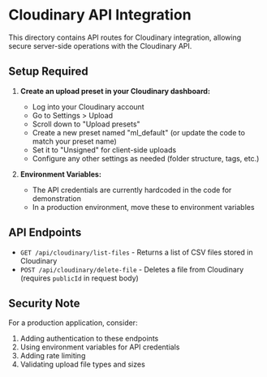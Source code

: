 # Cloudinary API Integration

This directory contains API routes for Cloudinary integration, allowing secure server-side operations with the Cloudinary API.

## Setup Required

1. **Create an upload preset in your Cloudinary dashboard:**
   - Log into your Cloudinary account
   - Go to Settings > Upload
   - Scroll down to "Upload presets"
   - Create a new preset named "ml_default" (or update the code to match your preset name)
   - Set it to "Unsigned" for client-side uploads
   - Configure any other settings as needed (folder structure, tags, etc.)

2. **Environment Variables:**
   - The API credentials are currently hardcoded in the code for demonstration
   - In a production environment, move these to environment variables

## API Endpoints

- `GET /api/cloudinary/list-files` - Returns a list of CSV files stored in Cloudinary
- `POST /api/cloudinary/delete-file` - Deletes a file from Cloudinary (requires `publicId` in request body)

## Security Note

For a production application, consider:
1. Adding authentication to these endpoints
2. Using environment variables for API credentials 
3. Adding rate limiting
4. Validating upload file types and sizes
